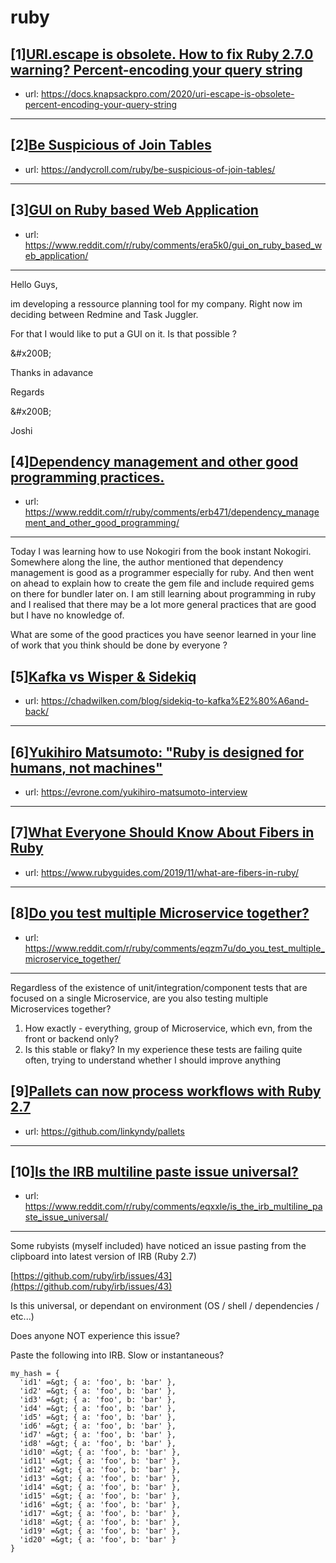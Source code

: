 # ruby
## [1][URI.escape is obsolete. How to fix Ruby 2.7.0 warning? Percent-encoding your query string](https://www.reddit.com/r/ruby/comments/era3cq/uriescape_is_obsolete_how_to_fix_ruby_270_warning/)
- url: https://docs.knapsackpro.com/2020/uri-escape-is-obsolete-percent-encoding-your-query-string
---

## [2][Be Suspicious of Join Tables](https://www.reddit.com/r/ruby/comments/er51td/be_suspicious_of_join_tables/)
- url: https://andycroll.com/ruby/be-suspicious-of-join-tables/
---

## [3][GUI on Ruby based Web Application](https://www.reddit.com/r/ruby/comments/era5k0/gui_on_ruby_based_web_application/)
- url: https://www.reddit.com/r/ruby/comments/era5k0/gui_on_ruby_based_web_application/
---
Hello Guys, 

im developing a ressource planning tool for my company. Right now im deciding between Redmine and Task Juggler. 

For that I would like to put a GUI on it. Is that possible ?

&amp;#x200B;

Thanks in adavance

Regards

&amp;#x200B;

Joshi
## [4][Dependency management and other good programming practices.](https://www.reddit.com/r/ruby/comments/erb471/dependency_management_and_other_good_programming/)
- url: https://www.reddit.com/r/ruby/comments/erb471/dependency_management_and_other_good_programming/
---
Today I was learning how to use Nokogiri from the book instant Nokogiri. Somewhere along the line, the author mentioned that dependency management is good as a programmer especially for ruby. And then went on ahead to explain how to create the gem file and include required gems on there for bundler later on. I am still learning about programming in ruby and I realised that there may be a lot more general practices that are good but I have no knowledge of. 

What are some of the good practices you have seenor learned in your line of work that you think should be done by everyone ?
## [5][Kafka vs Wisper &amp; Sidekiq](https://www.reddit.com/r/ruby/comments/er7vvj/kafka_vs_wisper_sidekiq/)
- url: https://chadwilken.com/blog/sidekiq-to-kafka%E2%80%A6and-back/
---

## [6][Yukihiro Matsumoto: "Ruby is designed for humans, not machines"](https://www.reddit.com/r/ruby/comments/equpgz/yukihiro_matsumoto_ruby_is_designed_for_humans/)
- url: https://evrone.com/yukihiro-matsumoto-interview
---

## [7][What Everyone Should Know About Fibers in Ruby](https://www.reddit.com/r/ruby/comments/eqwegr/what_everyone_should_know_about_fibers_in_ruby/)
- url: https://www.rubyguides.com/2019/11/what-are-fibers-in-ruby/
---

## [8][Do you test multiple Microservice together?](https://www.reddit.com/r/ruby/comments/eqzm7u/do_you_test_multiple_microservice_together/)
- url: https://www.reddit.com/r/ruby/comments/eqzm7u/do_you_test_multiple_microservice_together/
---
Regardless of the existence of unit/integration/component tests that are focused on a single Microservice, are you also testing multiple Microservices together?   


1. How exactly - everything, group of Microservice, which evn, from the front or backend only?
2. Is this stable or flaky? In my experience these tests are failing quite often, trying to understand whether I should improve anything
## [9][Pallets can now process workflows with Ruby 2.7](https://www.reddit.com/r/ruby/comments/eqx40u/pallets_can_now_process_workflows_with_ruby_27/)
- url: https://github.com/linkyndy/pallets
---

## [10][Is the IRB multiline paste issue universal?](https://www.reddit.com/r/ruby/comments/eqxxle/is_the_irb_multiline_paste_issue_universal/)
- url: https://www.reddit.com/r/ruby/comments/eqxxle/is_the_irb_multiline_paste_issue_universal/
---
Some rubyists (myself included) have noticed an issue pasting from the clipboard into latest version of IRB (Ruby 2.7)

[https://github.com/ruby/irb/issues/43](https://github.com/ruby/irb/issues/43)

Is this universal, or dependant on environment (OS / shell / dependencies / etc...)

Does anyone NOT experience this issue?

Paste the following into IRB. Slow or instantaneous?

    my_hash = {
      'id1' =&gt; { a: 'foo', b: 'bar' },
      'id2' =&gt; { a: 'foo', b: 'bar' },
      'id3' =&gt; { a: 'foo', b: 'bar' },
      'id4' =&gt; { a: 'foo', b: 'bar' },
      'id5' =&gt; { a: 'foo', b: 'bar' },
      'id6' =&gt; { a: 'foo', b: 'bar' },
      'id7' =&gt; { a: 'foo', b: 'bar' },
      'id8' =&gt; { a: 'foo', b: 'bar' },
      'id10' =&gt; { a: 'foo', b: 'bar' },
      'id11' =&gt; { a: 'foo', b: 'bar' },
      'id12' =&gt; { a: 'foo', b: 'bar' },
      'id13' =&gt; { a: 'foo', b: 'bar' },
      'id14' =&gt; { a: 'foo', b: 'bar' },
      'id15' =&gt; { a: 'foo', b: 'bar' },
      'id16' =&gt; { a: 'foo', b: 'bar' },
      'id17' =&gt; { a: 'foo', b: 'bar' },
      'id18' =&gt; { a: 'foo', b: 'bar' },
      'id19' =&gt; { a: 'foo', b: 'bar' },
      'id20' =&gt; { a: 'foo', b: 'bar' }
    }
